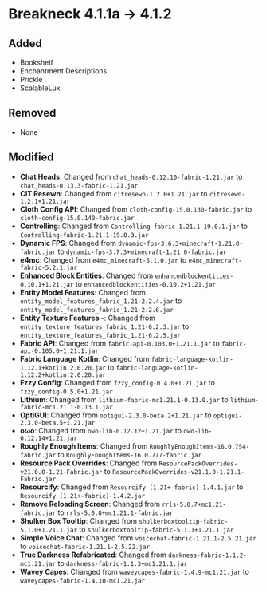 # Breakneck 4.1.1a -> 4.1.2

## Added

- Bookshelf
- Enchantment Descriptions
- Prickle
- ScalableLux
## Removed
- None
## Modified

- **Chat Heads**: Changed from `chat_heads-0.12.10-fabric-1.21.jar` to `chat_heads-0.13.3-fabric-1.21.jar`
- **CIT Resewn**: Changed from `citresewn-1.2.0+1.21.jar` to `citresewn-1.2.1+1.21.jar`
- **Cloth Config API**: Changed from `cloth-config-15.0.130-fabric.jar` to `cloth-config-15.0.140-fabric.jar`
- **Controlling**: Changed from `Controlling-fabric-1.21.1-19.0.1.jar` to `Controlling-fabric-1.21.1-19.0.3.jar`
- **Dynamic FPS**: Changed from `dynamic-fps-3.6.3+minecraft-1.21.0-fabric.jar` to `dynamic-fps-3.7.3+minecraft-1.21.0-fabric.jar`
- **e4mc**: Changed from `e4mc_minecraft-5.1.0.jar` to `e4mc_minecraft-fabric-5.2.1.jar`
- **Enhanced Block Entities**: Changed from `enhancedblockentities-0.10.1+1.21.jar` to `enhancedblockentities-0.10.2+1.21.jar`
- **Entity Model Features**: Changed from `entity_model_features_fabric_1.21-2.2.4.jar` to `entity_model_features_fabric_1.21-2.2.6.jar`
- **Entity Texture Features -**: Changed from `entity_texture_features_fabric_1.21-6.2.3.jar` to `entity_texture_features_fabric_1.21-6.2.5.jar`
- **Fabric API**: Changed from `fabric-api-0.103.0+1.21.1.jar` to `fabric-api-0.105.0+1.21.1.jar`
- **Fabric Language Kotlin**: Changed from `fabric-language-kotlin-1.12.1+kotlin.2.0.20.jar` to `fabric-language-kotlin-1.12.2+kotlin.2.0.20.jar`
- **Fzzy Config**: Changed from `fzzy_config-0.4.0+1.21.jar` to `fzzy_config-0.5.0+1.21.jar`
- **Lithium**: Changed from `lithium-fabric-mc1.21.1-0.13.0.jar` to `lithium-fabric-mc1.21.1-0.13.1.jar`
- **OptiGUI**: Changed from `optigui-2.3.0-beta.2+1.21.jar` to `optigui-2.3.0-beta.5+1.21.jar`
- **oωo**: Changed from `owo-lib-0.12.12+1.21.jar` to `owo-lib-0.12.14+1.21.jar`
- **Roughly Enough Items**: Changed from `RoughlyEnoughItems-16.0.754-fabric.jar` to `RoughlyEnoughItems-16.0.777-fabric.jar`
- **Resource Pack Overrides**: Changed from `ResourcePackOverrides-v21.0.0-1.21-Fabric.jar` to `ResourcePackOverrides-v21.1.0-1.21.1-Fabric.jar`
- **Resourcify**: Changed from `Resourcify (1.21+-fabric)-1.4.1.jar` to `Resourcify (1.21+-fabric)-1.4.2.jar`
- **Remove Reloading Screen**: Changed from `rrls-5.0.7+mc1.21-fabric.jar` to `rrls-5.0.8+mc1.21.1-fabric.jar`
- **Shulker Box Tooltip**: Changed from `shulkerboxtooltip-fabric-5.1.0+1.21.1.jar` to `shulkerboxtooltip-fabric-5.1.1+1.21.1.jar`
- **Simple Voice Chat**: Changed from `voicechat-fabric-1.21.1-2.5.21.jar` to `voicechat-fabric-1.21.1-2.5.22.jar`
- **True Darkness Refabricated**: Changed from `darkness-fabric-1.1.2-mc1.21.jar` to `darkness-fabric-1.1.3+mc1.21.1.jar`
- **Wavey Capes**: Changed from `waveycapes-fabric-1.4.9-mc1.21.jar` to `waveycapes-fabric-1.4.10-mc1.21.jar`